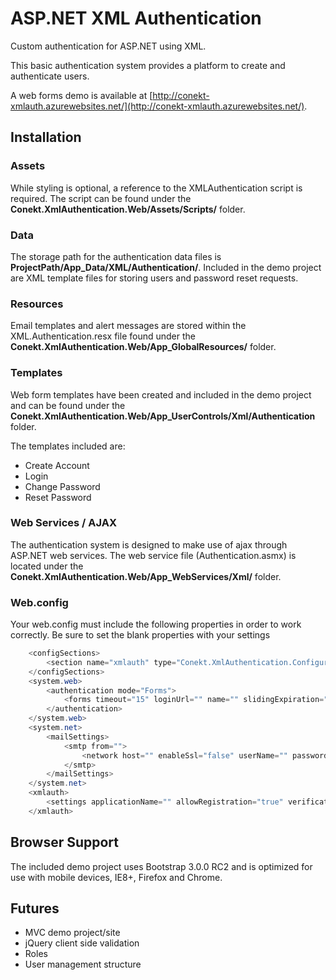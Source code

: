# ASP.NET XML Authentication

Custom authentication for ASP.NET using XML.

This basic authentication system provides a platform to create and authenticate users.

A web forms demo is available at [http://conekt-xmlauth.azurewebsites.net/](http://conekt-xmlauth.azurewebsites.net/).

## Installation

### Assets

While styling is optional, a reference to the XMLAuthentication script is required. The script can be found under the __Conekt.XmlAuthentication.Web/Assets/Scripts/__ folder.

### Data

The storage path for the authentication data files is __ProjectPath/App_Data/XML/Authentication/__. Included in the demo project are XML template files for storing users and password reset requests.

### Resources

Email templates and alert messages are stored within the XML.Authentication.resx file found under the __Conekt.XmlAuthentication.Web/App_GlobalResources/__ folder.

### Templates

Web form templates have been created and included in the demo project and can be found under the __Conekt.XmlAuthentication.Web/App_UserControls/Xml/Authentication__ folder.

The templates included are:

* Create Account
* Login
* Change Password
* Reset Password

### Web Services / AJAX

The authentication system is designed to make use of ajax through ASP.NET web services. The web service file (Authentication.asmx) is located under the __Conekt.XmlAuthentication.Web/App_WebServices/Xml/__ folder.

### Web.config

Your web.config must include the following properties in order to work correctly. Be sure to set the blank properties with your settings

```csharp
	<configSections>
		<section name="xmlauth" type="Conekt.XmlAuthentication.Configuration.ConfigurationManager, Conekt.XmlAuthentication.Configuration" />
	</configSections>
	<system.web>
		<authentication mode="Forms">
			<forms timeout="15" loginUrl="" name="" slidingExpiration="false" protection="All" requireSSL="false" />
		</authentication>
	</system.web>
	<system.net>
		<mailSettings>
			<smtp from="">
				<network host="" enableSsl="false" userName="" password="" port="587" />
			</smtp>
		</mailSettings>
	</system.net>
	<xmlauth>
		<settings applicationName="" allowRegistration="true" verificationRequired="false" loginUrl="" passwordResetUrl="" passwordChangeUrl="" />
	</xmlauth>
```

## Browser Support

The included demo project uses Bootstrap 3.0.0 RC2 and is optimized for use with mobile devices, IE8+, Firefox and Chrome.

## Futures

* MVC demo project/site
* jQuery client side validation
* Roles
* User management structure
